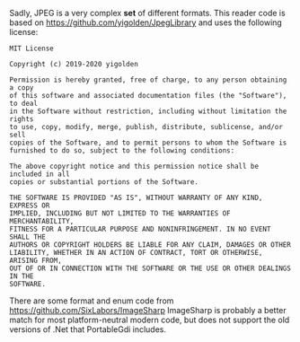 Sadly, JPEG is a very complex **set** of different formats.
This reader code is based on https://github.com/yigolden/JpegLibrary
and uses the following license:

```
MIT License

Copyright (c) 2019-2020 yigolden

Permission is hereby granted, free of charge, to any person obtaining a copy
of this software and associated documentation files (the "Software"), to deal
in the Software without restriction, including without limitation the rights
to use, copy, modify, merge, publish, distribute, sublicense, and/or sell
copies of the Software, and to permit persons to whom the Software is
furnished to do so, subject to the following conditions:

The above copyright notice and this permission notice shall be included in all
copies or substantial portions of the Software.

THE SOFTWARE IS PROVIDED "AS IS", WITHOUT WARRANTY OF ANY KIND, EXPRESS OR
IMPLIED, INCLUDING BUT NOT LIMITED TO THE WARRANTIES OF MERCHANTABILITY,
FITNESS FOR A PARTICULAR PURPOSE AND NONINFRINGEMENT. IN NO EVENT SHALL THE
AUTHORS OR COPYRIGHT HOLDERS BE LIABLE FOR ANY CLAIM, DAMAGES OR OTHER
LIABILITY, WHETHER IN AN ACTION OF CONTRACT, TORT OR OTHERWISE, ARISING FROM,
OUT OF OR IN CONNECTION WITH THE SOFTWARE OR THE USE OR OTHER DEALINGS IN THE
SOFTWARE.
```

There are some format and enum code from https://github.com/SixLabors/ImageSharp
ImageSharp is probably a better match for most platform-neutral modern code, but
does not support the old versions of .Net that PortableGdi includes.